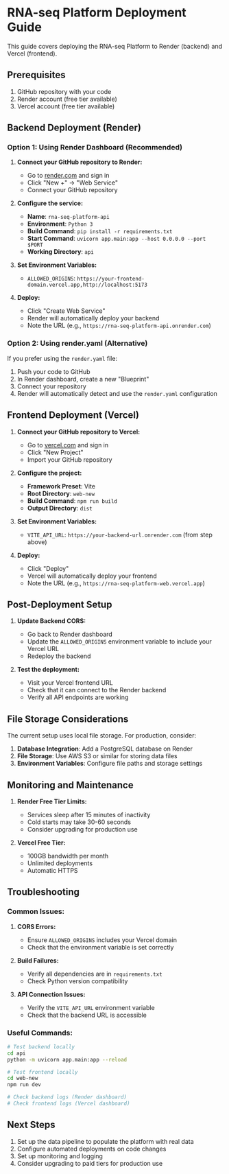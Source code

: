 # RNA-seq Platform Deployment Guide

This guide covers deploying the RNA-seq Platform to Render (backend) and Vercel (frontend).

## Prerequisites

1. GitHub repository with your code
2. Render account (free tier available)
3. Vercel account (free tier available)

## Backend Deployment (Render)

### Option 1: Using Render Dashboard (Recommended)

1. **Connect your GitHub repository to Render:**
   - Go to [render.com](arehttps://render.com) and sign in
   - Click "New +" → "Web Service"
   - Connect your GitHub repository

2. **Configure the service:**
   - **Name**: `rna-seq-platform-api`
   - **Environment**: `Python 3`
   - **Build Command**: `pip install -r requirements.txt`
   - **Start Command**: `uvicorn app.main:app --host 0.0.0.0 --port $PORT`
   - **Working Directory**: `api`

3. **Set Environment Variables:**
   - `ALLOWED_ORIGINS`: `https://your-frontend-domain.vercel.app,http://localhost:5173`

4. **Deploy:**
   - Click "Create Web Service"
   - Render will automatically deploy your backend
   - Note the URL (e.g., `https://rna-seq-platform-api.onrender.com`)

### Option 2: Using render.yaml (Alternative)

If you prefer using the `render.yaml` file:
1. Push your code to GitHub
2. In Render dashboard, create a new "Blueprint"
3. Connect your repository
4. Render will automatically detect and use the `render.yaml` configuration

## Frontend Deployment (Vercel)

1. **Connect your GitHub repository to Vercel:**
   - Go to [vercel.com](https://vercel.com) and sign in
   - Click "New Project"
   - Import your GitHub repository

2. **Configure the project:**
   - **Framework Preset**: Vite
   - **Root Directory**: `web-new`
   - **Build Command**: `npm run build`
   - **Output Directory**: `dist`

3. **Set Environment Variables:**
   - `VITE_API_URL`: `https://your-backend-url.onrender.com` (from step above)

4. **Deploy:**
   - Click "Deploy"
   - Vercel will automatically deploy your frontend
   - Note the URL (e.g., `https://rna-seq-platform-web.vercel.app`)

## Post-Deployment Setup

1. **Update Backend CORS:**
   - Go back to Render dashboard
   - Update the `ALLOWED_ORIGINS` environment variable to include your Vercel URL
   - Redeploy the backend

2. **Test the deployment:**
   - Visit your Vercel frontend URL
   - Check that it can connect to the Render backend
   - Verify all API endpoints are working

## File Storage Considerations

The current setup uses local file storage. For production, consider:

1. **Database Integration**: Add a PostgreSQL database on Render
2. **File Storage**: Use AWS S3 or similar for storing data files
3. **Environment Variables**: Configure file paths and storage settings

## Monitoring and Maintenance

1. **Render Free Tier Limits:**
   - Services sleep after 15 minutes of inactivity
   - Cold starts may take 30-60 seconds
   - Consider upgrading for production use

2. **Vercel Free Tier:**
   - 100GB bandwidth per month
   - Unlimited deployments
   - Automatic HTTPS

## Troubleshooting

### Common Issues:

1. **CORS Errors:**
   - Ensure `ALLOWED_ORIGINS` includes your Vercel domain
   - Check that the environment variable is set correctly

2. **Build Failures:**
   - Verify all dependencies are in `requirements.txt`
   - Check Python version compatibility

3. **API Connection Issues:**
   - Verify the `VITE_API_URL` environment variable
   - Check that the backend URL is accessible

### Useful Commands:

```bash
# Test backend locally
cd api
python -m uvicorn app.main:app --reload

# Test frontend locally
cd web-new
npm run dev

# Check backend logs (Render dashboard)
# Check frontend logs (Vercel dashboard)
```

## Next Steps

1. Set up the data pipeline to populate the platform with real data
2. Configure automated deployments on code changes
3. Set up monitoring and logging
4. Consider upgrading to paid tiers for production use
